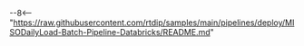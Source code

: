 --8<-- "https://raw.githubusercontent.com/rtdip/samples/main/pipelines/deploy/MISODailyLoad-Batch-Pipeline-Databricks/README.md"